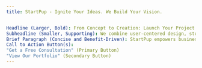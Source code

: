 ```yaml
---
title: StartPup - Ignite Your Ideas. We Build Your Vision.


Headline (Larger, Bold): From Concept to Creation: Launch Your Project with StartPup.
Subheadline (Smaller, Supporting): We combine user-centered design, stunning visuals, and expert coding to bring your ideas to life.
Brief Paragraph (Concise and Benefit-Driven): StartPup empowers businesses to transform their concepts into successful products and projects. We streamline the launch process with a holistic approach, ensuring your vision resonates with your target audience and delivers tangible results.
Call to Action Button(s):
"Get a Free Consultation" (Primary Button)
"View Our Portfolio" (Secondary Button)
---
```


